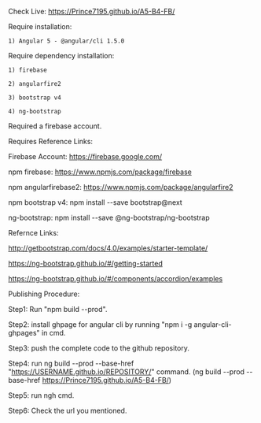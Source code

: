 Check Live: https://Prince7195.github.io/A5-B4-FB/ 

Require installation:

    1) Angular 5 - @angular/cli 1.5.0

Require dependency installation:

    1) firebase

    2) angularfire2

    3) bootstrap v4

    4) ng-bootstrap

Required a firebase account.

Requires Reference Links:

Firebase Account: https://firebase.google.com/

npm firebase: https://www.npmjs.com/package/firebase

npm angularfirebase2: https://www.npmjs.com/package/angularfire2

npm bootstrap v4: npm install --save bootstrap@next

ng-bootstrap: npm install --save @ng-bootstrap/ng-bootstrap

Refernce Links: 

http://getbootstrap.com/docs/4.0/examples/starter-template/

https://ng-bootstrap.github.io/#/getting-started

https://ng-bootstrap.github.io/#/components/accordion/examples


Publishing Procedure:

Step1: Run "npm build --prod".

Step2: install ghpage for angular cli by running "npm i -g angular-cli-ghpages" in cmd.

Step3: push the complete code to the github repository.

Step4: run ng build --prod --base-href "https://USERNAME.github.io/REPOSITORY/" command. (ng build --prod --base-href https://Prince7195.github.io/A5-B4-FB/)

Step5: run ngh cmd.

Step6: Check the url you mentioned.
